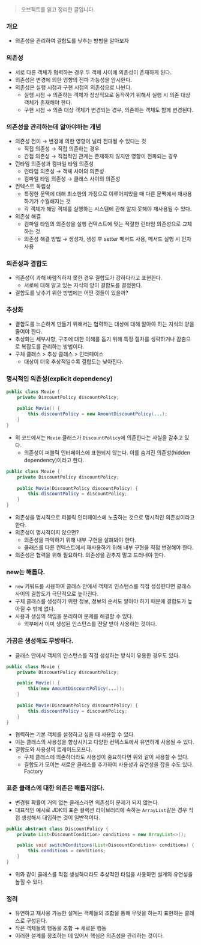 > 오브젝트를 읽고 정리한 글입니다.
> 

### 개요

- 의존성을 관리하여 결합도를 낮추는 방법을 알아보자

### 의존성

- 서로 다른 객체가 협력하는 경우 두 객체 사이에 의존성이 존재하게 된다.
- 의존성은 변경에 의한 영향의 전파 가능성을 암시한다.
- 의존성은 실행 시점과 구현 시점의 의존성으로 나뉜다.
    - 실행 시점 → 의존하는 객체가 정상적으로 동작하기 위해서 실행 시 의존 대상 객체가 존재해야 한다.
    - 구현 시점 → 의존 대상 객체가 변경되는 경우, 의존하는 객체도 함께 변경된다.

### 의존성을 관리하는데 알아야하는 개념

- 의존성 전이 → 변경에 의한 영향이 널리 전파될 수 있다는 것
    - 직접 의존성 → 직접 의존하는 경우
    - 간접 의존성 → 직접적인 관계는 존재하지 않지만 영향이 전파되는 경우
- 런타임 의존성과 컴파일 타임 의존성
    - 런타임 의존성 → 객체 사이의 의존성
    - 컴파일 타임 의존성 → 클래스 사이의 의존성
- 컨텍스트 독립성
    - 특정한 문맥에 대해 최소한의 가정으로 이루어져있을 때 다른 문맥에서 재사용하기가 수월해지는 것
    - 각 객체가 해당 객체를 실행하는 시스템에 관해 알지 못해야 재사용될 수 있다.
- 의존성 해결
    - 컴파일 타임의 의존성을 실행 컨텍스트에 맞는 적절한 런타임 의존성으로 교체하는 것
    - 의존성 해결 방법 → 생성자, 생성 후 setter 메서드 사용, 메서드 실행 시 인자 사용

### 의존성과 결합도

- 의존성이 과해 바람직하지 못한 경우 결합도가 강하다라고 표현한다.
    - 서로에 대해 알고 있는 지식의 양이 결합도를 결정한다.
- 결합도를 낮추기 위한 방법에는 어떤 것들이 있을까?

### 추상화

- 결합도를 느슨하게 만들기 위해서는 협력하는 대상에 대해 알아야 하는 지식의 양을 줄여야 한다.
- 추상화는 세부사항, 구조에 대한 이해를 돕기 위해 특정 절차를 생략하거나 감춤으로 복잡도를 관리하는 방법이다.
- 구체 클래스 > 추상 클래스 > 인터페이스
    - 대상이 더욱 추상적일수록 결합도는 낮아진다.

### 명시적인 의존성(explicit dependency)

```java
public class Movie {
    private DiscountPolicy discountPolicy;
    
    public Movie() {
        this.discountPolicy = new AmountDiscountPolicy(...);
    }
}
```

- 위 코드에서는 `Movie` 클래스가 `DiscountPolicy`에 의존한다는 사실을 감추고 있다.
    - 의존성이 퍼블릭 인터페이스에 표현되지 않는다. 이를 숨겨진 의존성(hidden dependency)이라고 한다.

```java
public class Movie {
    private DiscountPolicy discountPolicy;
    
    public Movie(DiscountPolicy discountPolicy) {
        this.discountPolicy = discountPolicy;
    }
}
```

- 의존성을 명시적으로 퍼블릭 인터페이스에 노출하는 것으로 명시적인 의존성이라고 한다.
- 의존성이 명시적이지 않으면?
    - 의존성을 파악하기 위해 내부 구현을 살펴봐야 한다.
    - 클래스를 다른 컨텍스트에서 재사용하기 위해 내부 구현을 직접 변경해야 한다.
- 의존성은 협력을 위해 필요하다. 의존성을 감추지 말고 드러내야 한다.

### new는 해롭다.

- `new` 키워드를 사용하여 클래스 안에서 객체의 인스턴스를 직접 생성한다면 클래스 사이의 결합도가 극단적으로 높아진다.
- 구체 클래스를 생성하기 위한 정보, 정보의 순서도 알아야 하기 때문에 결합도가 높아질 수 밖에 없다.
- 사용과 생성의 책임을 분리하여 문제를 해결할 수 있다.
    - 외부에서 이미 생성된 인스턴스를 전달 받아 사용하는 것이다.

### 가끔은 생성해도 무방하다.

- 클래스 안에서 객체의 인스턴스를 직접 생성하는 방식이 유용한 경우도 있다.

```java
public class Movie {
    private DiscountPolicy discountPolicy;

    public Movie() {
        this(new AmountDiscountPolicy(...));
    }
    
    public Movie(DiscountPolicy discountPolicy) {
        this.discountPolicy = discountPolicy;
    }
}
```

- 협력하는 기본 객체를 설정하고 싶을 때 사용할 수 있다.
- 이는 클래스의 사용성을 향상시키고 다양한 컨텍스트에서 유연하게 사용될 수 있다.
- 결합도와 사용성의 트레이드오프다.
    - 구체 클래스에 의존하더라도 사용성이 중요하다면 위와 같이 사용할 수 있다.
    - 결합도가 모이는 새로운 클래스를 추가하여 사용성과 유연성을 잡을 수도 있다. Factory

### 표준 클래스에 대한 의존은 해롭지않다.

- 변경될 확률이 거의 없는 클래스라면 의존성이 문제가 되지 않는다.
- 대표적인 예시로 JDK의 표준 컬렉션 라이브러리에 속하는 `ArrayList`같은 경우 직접 생성해서 대입하는 것이 일반적이다.

```java
public abstract class DiscountPolicy {
    private List<DiscountCondition> conditions = new ArrayList<>();

    public void switchConditions(List<DiscountCondition> conditions) {
        this.conditions = conditions;
    }
}
```

- 위와 같이 클래스를 직접 생성하더라도 추상적인 타입을 사용하면 설계의 유연성을 높힐 수 있다.

### 정리

- 유연하고 재사용 가능한 설계는 객체들의 조합을 통해 무엇을 하는지 표현하는 클래스로 구성된다.
- 작은 객체들의 행동을 조합 → 새로운 행동
- 이러한 설계를 창조하는 데 있어서 핵심은 의존성을 관리하는 것이다.